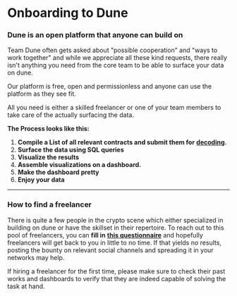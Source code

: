 # Onboarding to Dune

### Dune is an open platform that anyone can build on

Team Dune often gets asked about "possible cooperation" and "ways to work together" and while we appreciate all these kind requests, there really isn't anything you need from the core team to be able to surface your data on dune.

Our platform is free, open and permissionless and anyone can use the platform as they see fit.

All you need is either a skilled freelancer or one of your team members to take care of the actually surfacing the data.

**The Process looks like this:**

1. **Compile a List of all relevant contracts and submit them for** [**decoding**](../../duneapp/adding-new-contracts.md)**.**
2. **Surface the data using SQL queries**
3. **Visualize the results**
4. **Assemble visualizations on a dashboard.**
5. **Make the dashboard pretty**
6. **Enjoy your data**

***

### How to find a freelancer

There is quite a few people in the crypto scene which either specialized in building on dune or have the skillset in their repertoire. To reach out to this pool of freelancers, you can **fill in** [**this questionnaire**](http://bounties.dune.xyz/) and hopefully freelancers will get back to you in little to no time. If that yields no results, posting the bounty on relevant social channels and spreading it in your networks may help.

If hiring a freelancer for the first time, please make sure to check their past works and dashboards to verify that they are indeed capable of solving the task at hand.
